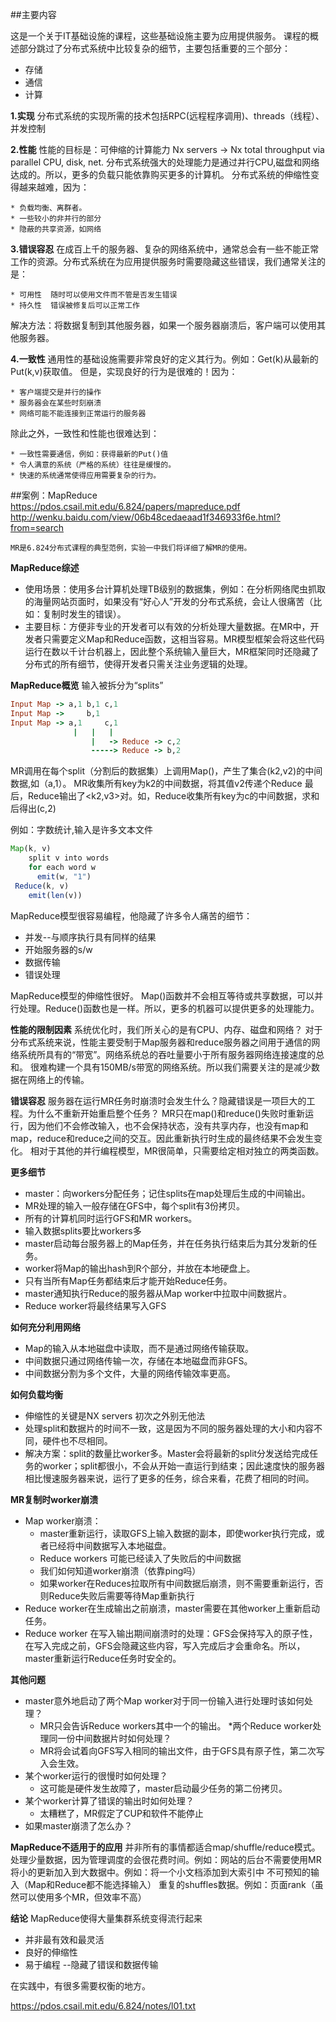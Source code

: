 ##主要内容

这是一个关于IT基础设施的课程，这些基础设施主要为应用提供服务。
    课程的概述部分跳过了分布式系统中比较复杂的细节，主要包括重要的三个部分：
    
* 存储
* 通信
* 计算

**1.实现**
  分布式系统的实现所需的技术包括RPC(远程程序调用)、threads（线程）、并发控制

**2.性能**
性能的目标是：可伸缩的计算能力
Nx servers -> Nx total throughput via parallel CPU, disk, net.
分布式系统强大的处理能力是通过并行CPU,磁盘和网络达成的。所以，更多的负载只能依靠购买更多的计算机。
分布式系统的伸缩性变得越来越难，因为：

    * 负载均衡、离群者。
    * 一些较小的非并行的部分
    * 隐蔽的共享资源，如网络

**3.错误容忍**
在成百上千的服务器、复杂的网络系统中，通常总会有一些不能正常工作的资源。分布式系统在为应用提供服务时需要隐藏这些错误，我们通常关注的是：

    * 可用性  随时可以使用文件而不管是否发生错误
    * 持久性  错误被修复后可以正常工作

解决方法：将数据复制到其他服务器，如果一个服务器崩溃后，客户端可以使用其他服务器。

**4.一致性**
通用性的基础设施需要非常良好的定义其行为。例如：Get(k)从最新的Put(k,v)获取值。
但是，实现良好的行为是很难的！因为：

    * 客户端提交是并行的操作
    * 服务器会在某些时刻崩溃
    * 网络可能不能连接到正常运行的服务器

除此之外，一致性和性能也很难达到：

    * 一致性需要通信，例如：获得最新的Put()值
    * 令人满意的系统（严格的系统）往往是缓慢的。
    * 快速的系统通常使得应用需要复杂的行为。

##案例：MapReduce
https://pdos.csail.mit.edu/6.824/papers/mapreduce.pdf
http://wenku.baidu.com/view/06b48cedaeaad1f346933f6e.html?from=search

    MR是6.824分布式课程的典型范例，实验一中我们将详细了解MR的使用。
    
**MapReduce综述**

* 使用场景：使用多台计算机处理TB级别的数据集，例如：在分析网络爬虫抓取的海量网站页面时，如果没有“好心人”开发的分布式系统，会让人很痛苦（比如：复制时发生的错误）。
* 主要目标：方便非专业的开发者可以有效的分析处理大量数据。在MR中，开发者只需要定义Map和Reduce函数，这相当容易。MR模型框架会将这些代码运行在数以千计台机器上，因此整个系统输入量巨大，MR框架同时还隐藏了分布式的所有细节，使得开发者只需关注业务逻辑的处理。

**MapReduce概览**
输入被拆分为“splits” 
```ruby
Input Map -> a,1 b,1 c,1
Input Map ->     b,1
Input Map -> a,1     c,1
              |   |   |
                  |   -> Reduce -> c,2
                  -----> Reduce -> b,2
```
MR调用在每个split（分割后的数据集）上调用Map()，产生了集合(k2,v2)的中间数据,如（a,1）。
MR收集所有key为k2的中间数据，将其值v2传递个Reduce
最后，Reduce输出了<k2,v3>对。如，Reduce收集所有key为c的中间数据，求和后得出(c,2)

例如：字数统计,输入是许多文本文件
```javascript
Map(k, v)
    split v into words
    for each word w
      emit(w, "1")
 Reduce(k, v)
    emit(len(v))
```
MapReduce模型很容易编程，他隐藏了许多令人痛苦的细节：
* 并发--与顺序执行具有同样的结果
* 开始服务器的s/w
* 数据传输
* 错误处理

MapReduce模型的伸缩性很好。
Map()函数并不会相互等待或共享数据，可以并行处理。Reduce()函数也是一样。所以，更多的机器可以提供更多的处理能力。

**性能的限制因素**
系统优化时，我们所关心的是有CPU、内存、磁盘和网络？
对于分布式系统来说，性能主要受制于Map服务器和reduce服务器之间用于通信的网络系统所具有的“带宽”。网络系统总的吞吐量要小于所有服务器网络连接速度的总和。
很难构建一个具有150MB/s带宽的网络系统。所以我们需要关注的是减少数据在网络上的传输。

**错误容忍**
服务器在运行MR任务时崩溃时会发生什么？隐藏错误是一项巨大的工程。为什么不重新开始重启整个任务？
MR只在map()和reduce()失败时重新运行，因为他们不会修改输入，也不会保持状态，没有共享内存，也没有map和map，reduce和reduce之间的交互。因此重新执行时生成的最终结果不会发生变化。
相对于其他的并行编程模型，MR很简单，只需要给定相对独立的两类函数。

**更多细节**

* master：向workers分配任务；记住splits在map处理后生成的中间输出。
* MR处理的输入一般存储在GFS中，每个split有3份拷贝。
* 所有的计算机同时运行GFS和MR workers。
* 输入数据splits要比workers多
* master启动每台服务器上的Map任务，并在任务执行结束后为其分发新的任务。
* worker将Map的输出hash到R个部分，并放在本地硬盘上。
* 只有当所有Map任务都结束后才能开始Reduce任务。
* master通知执行Reduce的服务器从Map worker中拉取中间数据片。
* Reduce worker将最终结果写入GFS

**如何充分利用网络** 

* Map的输入从本地磁盘中读取，而不是通过网络传输获取。
* 中间数据只通过网络传输一次，存储在本地磁盘而非GFS。
* 中间数据分割为多个文件，大量的网络传输效率更高。

**如何负载均衡**

* 伸缩性的关键是NX servers 初次之外别无他法
* 处理split和数据片的时间不一致，这是因为不同的服务器处理的大小和内容不同，硬件也不尽相同。
* 解决方案：split的数量比worker多。Master会将最新的split分发送给完成任务的worker；split都很小，不会从开始一直运行到结束；因此速度快的服务器相比慢速服务器来说，运行了更多的任务，综合来看，花费了相同的时间。

**MR复制时worker崩溃**

* Map worker崩溃：
    * master重新运行，读取GFS上输入数据的副本，即使worker执行完成，或者已经将中间数据写入本地磁盘。
    * Reduce workers 可能已经读入了失败后的中间数据
    * 我们如何知道worker崩溃（依靠ping吗）
    * 如果worker在Reduces拉取所有中间数据后崩溃，则不需要重新运行，否则Reduce失败后需要等待Map重新执行
* Reduce worker在生成输出之前崩溃，master需要在其他worker上重新启动任务。
* Reduce worker 在写入输出期间崩溃时的处理：GFS会保持写入的原子性，在写入完成之前，GFS会隐藏这些内容，写入完成后才会重命名。所以，master重新运行Reduce任务时安全的。

**其他问题**

* master意外地启动了两个Map worker对于同一份输入进行处理时该如何处理？
    * MR只会告诉Reduce workers其中一个的输出。
*两个Reduce worker处理同一份中间数据片时如何处理？
    * MR将会试着向GFS写入相同的输出文件，由于GFS具有原子性，第二次写入会生效。
* 某个worker运行的很慢时如何处理？
   * 这可能是硬件发生故障了，master启动最少任务的第二份拷贝。
* 某个worker计算了错误的输出时如何处理？
    * 太糟糕了，MR假定了CUP和软件不能停止
* 如果master崩溃了怎么办？

**MapReduce不适用于的应用**
并非所有的事情都适合map/shuffle/reduce模式。
处理少量数据，因为管理调度的会很花费时间。例如：网站的后台不需要使用MR
将小的更新加入到大数据中。例如：将一个小文档添加到大索引中
不可预知的输入（Map和Reduce都不能选择输入）
重复的shuffles数据。例如：页面rank（虽然可以使用多个MR，但效率不高）


**结论**
MapReduce使得大量集群系统变得流行起来
*  并非最有效和最灵活
*  良好的伸缩性
*  易于编程 --隐藏了错误和数据传输

在实践中，有很多需要权衡的地方。





https://pdos.csail.mit.edu/6.824/notes/l01.txt